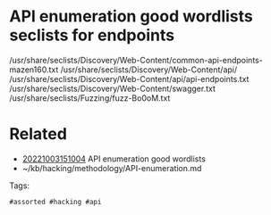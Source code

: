 # API enumeration good wordlists seclists for endpoints
/usr/share/seclists/Discovery/Web-Content/common-api-endpoints-mazen160.txt
/usr/share/seclists/Discovery/Web-Content/api/
/usr/share/seclists/Discovery/Web-Content/api/api-endpoints.txt
/usr/share/seclists/Discovery/Web-Content/swagger.txt
/usr/share/seclists/Fuzzing/fuzz-Bo0oM.txt

# Related

- [20221003151004](/zet/20221003151004/README.md) API enumeration good wordlists
- ~/kb/hacking/methodology/API-enumeration.md

Tags:

    #assorted #hacking #api

